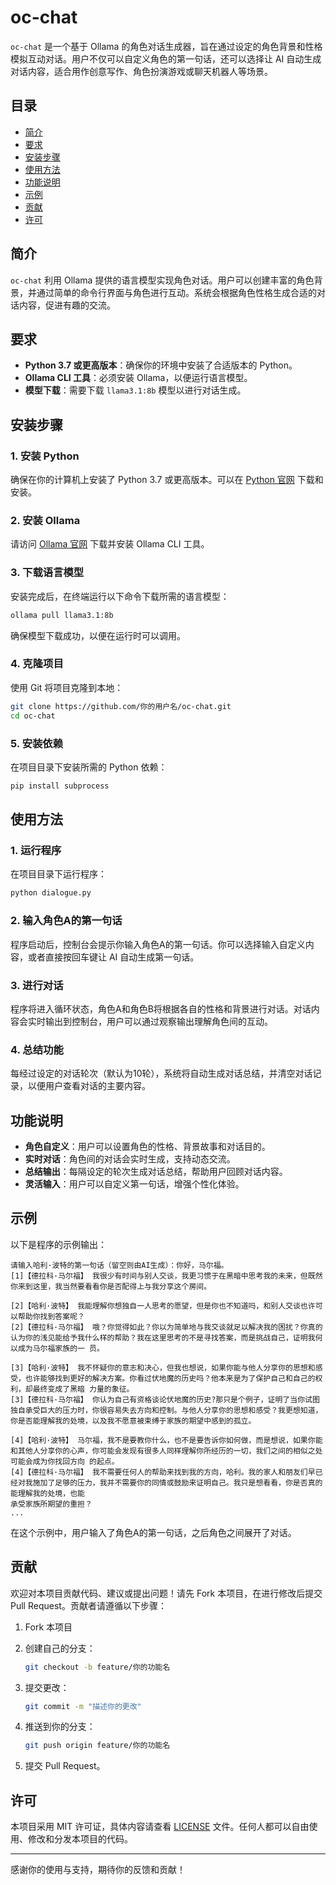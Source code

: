 # oc-chat

`oc-chat` 是一个基于 Ollama 的角色对话生成器，旨在通过设定的角色背景和性格模拟互动对话。用户不仅可以自定义角色的第一句话，还可以选择让 AI 自动生成对话内容，适合用作创意写作、角色扮演游戏或聊天机器人等场景。

## 目录

- [简介](#简介)
- [要求](#要求)
- [安装步骤](#安装步骤)
- [使用方法](#使用方法)
- [功能说明](#功能说明)
- [示例](#示例)
- [贡献](#贡献)
- [许可](#许可)

## 简介

`oc-chat` 利用 Ollama 提供的语言模型实现角色对话。用户可以创建丰富的角色背景，并通过简单的命令行界面与角色进行互动。系统会根据角色性格生成合适的对话内容，促进有趣的交流。

## 要求

- **Python 3.7 或更高版本**：确保你的环境中安装了合适版本的 Python。
- **Ollama CLI 工具**：必须安装 Ollama，以便运行语言模型。
- **模型下载**：需要下载 `llama3.1:8b` 模型以进行对话生成。

## 安装步骤

### 1. 安装 Python

确保在你的计算机上安装了 Python 3.7 或更高版本。可以在 [Python 官网](https://www.python.org/downloads/) 下载和安装。

### 2. 安装 Ollama

请访问 [Ollama 官网](https://ollama.com/) 下载并安装 Ollama CLI 工具。

### 3. 下载语言模型

安装完成后，在终端运行以下命令下载所需的语言模型：

```bash
ollama pull llama3.1:8b
```

确保模型下载成功，以便在运行时可以调用。

### 4. 克隆项目

使用 Git 将项目克隆到本地：

```bash
git clone https://github.com/你的用户名/oc-chat.git
cd oc-chat
```

### 5. 安装依赖

在项目目录下安装所需的 Python 依赖：

```bash
pip install subprocess
```

## 使用方法

### 1. 运行程序

在项目目录下运行程序：

```bash
python dialogue.py
```

### 2. 输入角色A的第一句话

程序启动后，控制台会提示你输入角色A的第一句话。你可以选择输入自定义内容，或者直接按回车键让 AI 自动生成第一句话。

### 3. 进行对话

程序将进入循环状态，角色A和角色B将根据各自的性格和背景进行对话。对话内容会实时输出到控制台，用户可以通过观察输出理解角色间的互动。

### 4. 总结功能

每经过设定的对话轮次（默认为10轮），系统将自动生成对话总结，并清空对话记录，以便用户查看对话的主要内容。

## 功能说明

- **角色自定义**：用户可以设置角色的性格、背景故事和对话目的。
- **实时对话**：角色间的对话会实时生成，支持动态交流。
- **总结输出**：每隔设定的轮次生成对话总结，帮助用户回顾对话内容。
- **灵活输入**：用户可以自定义第一句话，增强个性化体验。

## 示例

以下是程序的示例输出：

```
请输入哈利·波特的第一句话（留空则由AI生成）：你好，马尔福。
[1]【德拉科·马尔福】 我很少有时间与别人交谈，我更习惯于在黑暗中思考我的未来，但既然你来到这里，我当然要看看你是否配得上与我分享这个房间。

[2]【哈利·波特】 我能理解你想独自一人思考的愿望，但是你也不知道吗，和别人交谈也许可以帮助你找到答案呢？
[2]【德拉科·马尔福】 哦？你觉得如此？你以为简单地与我交谈就足以解决我的困扰？你真的认为你的浅见能给予我什么样的帮助？我在这里思考的不是寻找答案，而是挑战自己，证明我何以成为马尔福家族的一 员。

[3]【哈利·波特】 我不怀疑你的意志和决心，但我也想说，如果你能与他人分享你的思想和感受，也许能够找到更好的解决方案。你看过伏地魔的历史吗？他本来是为了保护自己和自己的权利，却最终变成了黑暗 力量的象征。
[3]【德拉科·马尔福】 你认为自己有资格谈论伏地魔的历史?那只是个例子，证明了当你试图独自承受巨大的压力时，你很容易失去方向和控制。与他人分享你的思想和感受？我更想知道，你是否能理解我的处境，以及我不愿意被束缚于家族的期望中感到的孤立。

[4]【哈利·波特】 马尔福，我不是要教你什么，也不是要告诉你如何做，而是想说，如果你能和其他人分享你的心声，你可能会发现有很多人同样理解你所经历的一切，我们之间的相似之处可能会成为你找回方向 的起点。
[4]【德拉科·马尔福】 我不需要任何人的帮助来找到我的方向，哈利。我的家人和朋友们早已经对我施加了足够的压力，我并不需要你的同情或鼓励来证明自己。我只是想看看，你是否真的能理解我的处境，也能
承受家族所期望的重担？
...
```

在这个示例中，用户输入了角色A的第一句话，之后角色之间展开了对话。

## 贡献

欢迎对本项目贡献代码、建议或提出问题！请先 Fork 本项目，在进行修改后提交 Pull Request。贡献者请遵循以下步骤：

1. Fork 本项目
2. 创建自己的分支：

   ```bash
   git checkout -b feature/你的功能名
   ```

3. 提交更改：

   ```bash
   git commit -m "描述你的更改"
   ```

4. 推送到你的分支：

   ```bash
   git push origin feature/你的功能名
   ```

5. 提交 Pull Request。

## 许可

本项目采用 MIT 许可证，具体内容请查看 [LICENSE](LICENSE) 文件。任何人都可以自由使用、修改和分发本项目的代码。

---

感谢你的使用与支持，期待你的反馈和贡献！
